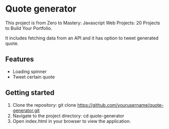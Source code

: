 # Quote generator 

This project is from Zero to Mastery: Javascript Web Projects: 20 Projects to Build Your Portfolio.

It includes fetching data from an API and it has option to tweet generated quote.

## Features

- Loading spinner
- Tweet certain quote

## Getting started

1. Clone the repository: git clone https://github.com/yourusername/quote-generator.git
2. Navigate to the project directory: cd quote-generator
3. Open index.html in your browser to view the application.




